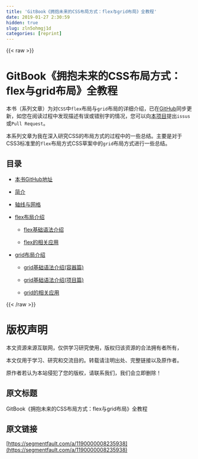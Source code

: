 ```yaml
---
title: 'GitBook《拥抱未来的CSS布局方式：flex与grid布局》全教程' 
date: 2019-01-27 2:30:59
hidden: true
slug: zln5ohmgj1d
categories: [reprint]
---
```


{{< raw >}}

                    
<h1 id="articleHeader0">GitBook《拥抱未来的CSS布局方式：flex与grid布局》全教程</h1>
<p>本书（系列文章）为对<code>CSS</code>中<code>flex</code>布局与<code>grid</code>布局的详细介绍，已在<a href="https://github.com/xingbofeng/css-grid-flex" rel="nofollow noreferrer" target="_blank">GitHub</a>同步更新，如您在阅读过程中发现描述有误或错别字的情况，您可以向<a href="https://github.com/xingbofeng/css-grid-flex" rel="nofollow noreferrer" target="_blank">本项目</a>提出<code>issus</code>或<code>Pull Request</code>。</p>
<p>本系列文章为我在深入研究CSS的布局方式的过程中的一些总结。主要是对于CSS3标准里的<code>flex</code>布局方式CSS草案中的<code>grid</code>布局方式进行一些总结。</p>
<h2 id="articleHeader1">目录</h2>
<ul>
<li><p><a href="https://github.com/xingbofeng/css-grid-flex" rel="nofollow noreferrer" target="_blank">本书GitHub地址</a></p></li>
<li><p><a href="http://www.xingbofeng.com/css-grid-flex/" rel="nofollow noreferrer" target="_blank">简介</a></p></li>
<li><p><a href="http://www.xingbofeng.com/css-grid-flex/line-box.html" rel="nofollow noreferrer" target="_blank">轴线与网格</a></p></li>
<li>
<p><a href="http://www.xingbofeng.com/css-grid-flex/flex/" rel="nofollow noreferrer" target="_blank">flex布局介绍</a></p>
<ul>
<li><p><a href="http://www.xingbofeng.com/css-grid-flex/flex/baseflex.html" rel="nofollow noreferrer" target="_blank">flex基础语法介绍</a></p></li>
<li><p><a href="http://www.xingbofeng.com/css-grid-flex/flex/useflex.html" rel="nofollow noreferrer" target="_blank">flex的相关应用</a></p></li>
</ul>
</li>
<li>
<p><a href="http://www.xingbofeng.com/css-grid-flex/grid/" rel="nofollow noreferrer" target="_blank">grid布局介绍</a></p>
<ul>
<li><p><a href="http://www.xingbofeng.com/css-grid-flex/grid/grid-1.html" rel="nofollow noreferrer" target="_blank">grid基础语法介绍(容器篇)</a></p></li>
<li><p><a href="http://www.xingbofeng.com/css-grid-flex/grid/grid-2.html" rel="nofollow noreferrer" target="_blank">grid基础语法介绍(项目篇)</a></p></li>
<li><p><a href="http://www.xingbofeng.com/css-grid-flex/grid/usegrid.html" rel="nofollow noreferrer" target="_blank">grid的相关应用</a></p></li>
</ul>
</li>
</ul>

                
{{< /raw >}}

# 版权声明
本文资源来源互联网，仅供学习研究使用，版权归该资源的合法拥有者所有，

本文仅用于学习、研究和交流目的。转载请注明出处、完整链接以及原作者。

原作者若认为本站侵犯了您的版权，请联系我们，我们会立即删除！

## 原文标题
GitBook《拥抱未来的CSS布局方式：flex与grid布局》全教程

## 原文链接
[https://segmentfault.com/a/1190000008235938](https://segmentfault.com/a/1190000008235938)

